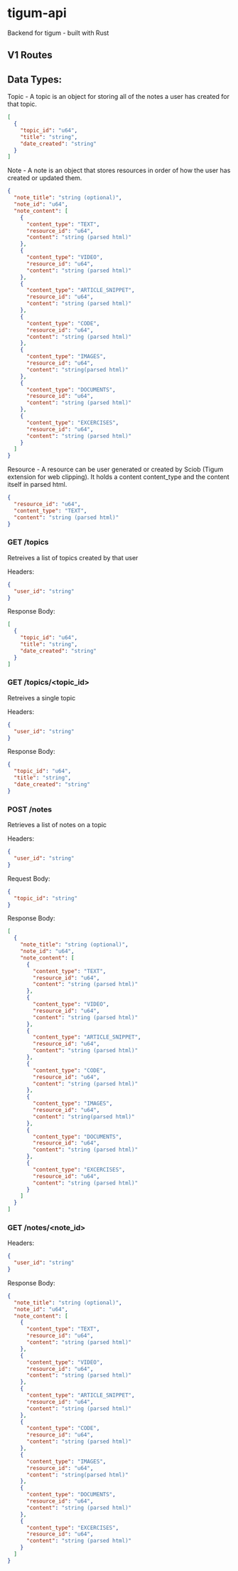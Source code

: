 # tigum-api

Backend for tigum - built with Rust

## V1 Routes

## Data Types:

Topic - A topic is an object for storing all of the notes a user has created for that topic.

```json
[
  {
    "topic_id": "u64",
    "title": "string",
    "date_created": "string"
  }
]
```

Note - A note is an object that stores resources in order of how the user has created or updated them.

```json
{
  "note_title": "string (optional)",
  "note_id": "u64",
  "note_content": [
    {
      "content_type": "TEXT",
      "resource_id": "u64",
      "content": "string (parsed html)"
    },
    {
      "content_type": "VIDEO",
      "resource_id": "u64",
      "content": "string (parsed html)"
    },
    {
      "content_type": "ARTICLE_SNIPPET",
      "resource_id": "u64",
      "content": "string (parsed html)"
    },
    {
      "content_type": "CODE",
      "resource_id": "u64",
      "content": "string (parsed html)"
    },
    {
      "content_type": "IMAGES",
      "resource_id": "u64",
      "content": "string(parsed html)"
    },
    {
      "content_type": "DOCUMENTS",
      "resource_id": "u64",
      "content": "string (parsed html)"
    },
    {
      "content_type": "EXCERCISES",
      "resource_id": "u64",
      "content": "string (parsed html)"
    }
  ]
}
```

Resource - A resource can be user generated or created by Sciob (Tigum extension for web clipping). It holds a content content_type and the content itself in parsed html.

```json
{
  "resource_id": "u64",
  "content_type": "TEXT",
  "content": "string (parsed html)"
}
```

### GET /topics

Retreives a list of topics created by that user

Headers:

```json
{
  "user_id": "string"
}
```

Response Body:

```json
[
  {
    "topic_id": "u64",
    "title": "string",
    "date_created": "string"
  }
]
```

### GET /topics/<topic_id>

Retreives a single topic

Headers:

```json
{
  "user_id": "string"
}
```

Response Body:

```json
{
  "topic_id": "u64",
  "title": "string",
  "date_created": "string"
}
```

### POST /notes

Retrieves a list of notes on a topic

Headers:

```json
{
  "user_id": "string"
}
```

Request Body:

```json
{
  "topic_id": "string"
}
```

Response Body:

```json
[
  {
    "note_title": "string (optional)",
    "note_id": "u64",
    "note_content": [
      {
        "content_type": "TEXT",
        "resource_id": "u64",
        "content": "string (parsed html)"
      },
      {
        "content_type": "VIDEO",
        "resource_id": "u64",
        "content": "string (parsed html)"
      },
      {
        "content_type": "ARTICLE_SNIPPET",
        "resource_id": "u64",
        "content": "string (parsed html)"
      },
      {
        "content_type": "CODE",
        "resource_id": "u64",
        "content": "string (parsed html)"
      },
      {
        "content_type": "IMAGES",
        "resource_id": "u64",
        "content": "string(parsed html)"
      },
      {
        "content_type": "DOCUMENTS",
        "resource_id": "u64",
        "content": "string (parsed html)"
      },
      {
        "content_type": "EXCERCISES",
        "resource_id": "u64",
        "content": "string (parsed html)"
      }
    ]
  }
]
```

### GET /notes/<note_id>

Headers:

```json
{
  "user_id": "string"
}
```

Response Body:

```json
{
  "note_title": "string (optional)",
  "note_id": "u64",
  "note_content": [
    {
      "content_type": "TEXT",
      "resource_id": "u64",
      "content": "string (parsed html)"
    },
    {
      "content_type": "VIDEO",
      "resource_id": "u64",
      "content": "string (parsed html)"
    },
    {
      "content_type": "ARTICLE_SNIPPET",
      "resource_id": "u64",
      "content": "string (parsed html)"
    },
    {
      "content_type": "CODE",
      "resource_id": "u64",
      "content": "string (parsed html)"
    },
    {
      "content_type": "IMAGES",
      "resource_id": "u64",
      "content": "string(parsed html)"
    },
    {
      "content_type": "DOCUMENTS",
      "resource_id": "u64",
      "content": "string (parsed html)"
    },
    {
      "content_type": "EXCERCISES",
      "resource_id": "u64",
      "content": "string (parsed html)"
    }
  ]
}
```
